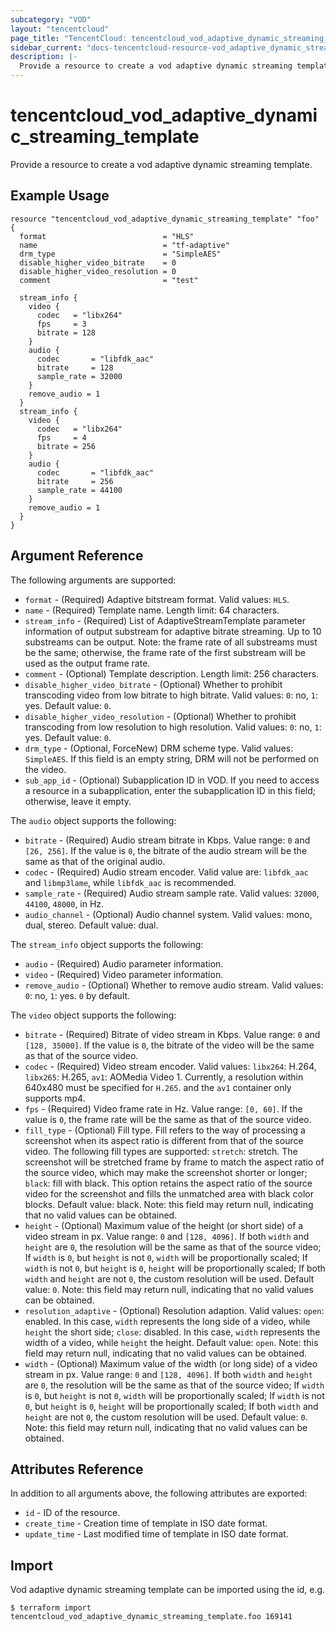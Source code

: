 ```yaml
---
subcategory: "VOD"
layout: "tencentcloud"
page_title: "TencentCloud: tencentcloud_vod_adaptive_dynamic_streaming_template"
sidebar_current: "docs-tencentcloud-resource-vod_adaptive_dynamic_streaming_template"
description: |-
  Provide a resource to create a vod adaptive dynamic streaming template.
---
```


# tencentcloud_vod_adaptive_dynamic_streaming_template

Provide a resource to create a vod adaptive dynamic streaming template.

## Example Usage

```hcl
resource "tencentcloud_vod_adaptive_dynamic_streaming_template" "foo" {
  format                          = "HLS"
  name                            = "tf-adaptive"
  drm_type                        = "SimpleAES"
  disable_higher_video_bitrate    = 0
  disable_higher_video_resolution = 0
  comment                         = "test"

  stream_info {
    video {
      codec   = "libx264"
      fps     = 3
      bitrate = 128
    }
    audio {
      codec       = "libfdk_aac"
      bitrate     = 128
      sample_rate = 32000
    }
    remove_audio = 1
  }
  stream_info {
    video {
      codec   = "libx264"
      fps     = 4
      bitrate = 256
    }
    audio {
      codec       = "libfdk_aac"
      bitrate     = 256
      sample_rate = 44100
    }
    remove_audio = 1
  }
}
```

## Argument Reference

The following arguments are supported:

* `format` - (Required) Adaptive bitstream format. Valid values: `HLS`.
* `name` - (Required) Template name. Length limit: 64 characters.
* `stream_info` - (Required) List of AdaptiveStreamTemplate parameter information of output substream for adaptive bitrate streaming. Up to 10 substreams can be output. Note: the frame rate of all substreams must be the same; otherwise, the frame rate of the first substream will be used as the output frame rate.
* `comment` - (Optional) Template description. Length limit: 256 characters.
* `disable_higher_video_bitrate` - (Optional) Whether to prohibit transcoding video from low bitrate to high bitrate. Valid values: `0`: no, `1`: yes. Default value: `0`.
* `disable_higher_video_resolution` - (Optional) Whether to prohibit transcoding from low resolution to high resolution. Valid values: `0`: no, `1`: yes. Default value: `0`.
* `drm_type` - (Optional, ForceNew) DRM scheme type. Valid values: `SimpleAES`. If this field is an empty string, DRM will not be performed on the video.
* `sub_app_id` - (Optional) Subapplication ID in VOD. If you need to access a resource in a subapplication, enter the subapplication ID in this field; otherwise, leave it empty.

The `audio` object supports the following:

* `bitrate` - (Required) Audio stream bitrate in Kbps. Value range: `0` and `[26, 256]`. If the value is `0`, the bitrate of the audio stream will be the same as that of the original audio.
* `codec` - (Required) Audio stream encoder. Valid value are: `libfdk_aac` and `libmp3lame`, while `libfdk_aac` is recommended.
* `sample_rate` - (Required) Audio stream sample rate. Valid values: `32000`, `44100`, `48000`, in Hz.
* `audio_channel` - (Optional) Audio channel system. Valid values: mono, dual, stereo. Default value: dual.

The `stream_info` object supports the following:

* `audio` - (Required) Audio parameter information.
* `video` - (Required) Video parameter information.
* `remove_audio` - (Optional) Whether to remove audio stream. Valid values: `0`: no, `1`: yes. `0` by default.

The `video` object supports the following:

* `bitrate` - (Required) Bitrate of video stream in Kbps. Value range: `0` and `[128, 35000]`. If the value is `0`, the bitrate of the video will be the same as that of the source video.
* `codec` - (Required) Video stream encoder. Valid values: `libx264`: H.264, `libx265`: H.265, `av1`: AOMedia Video 1. Currently, a resolution within 640x480 must be specified for `H.265`. and the `av1` container only supports mp4.
* `fps` - (Required) Video frame rate in Hz. Value range: `[0, 60]`. If the value is `0`, the frame rate will be the same as that of the source video.
* `fill_type` - (Optional) Fill type. Fill refers to the way of processing a screenshot when its aspect ratio is different from that of the source video. The following fill types are supported: `stretch`: stretch. The screenshot will be stretched frame by frame to match the aspect ratio of the source video, which may make the screenshot shorter or longer; `black`: fill with black. This option retains the aspect ratio of the source video for the screenshot and fills the unmatched area with black color blocks. Default value: black. Note: this field may return null, indicating that no valid values can be obtained.
* `height` - (Optional) Maximum value of the height (or short side) of a video stream in px. Value range: `0` and `[128, 4096]`. If both `width` and `height` are `0`, the resolution will be the same as that of the source video; If `width` is `0`, but `height` is not `0`, `width` will be proportionally scaled; If `width` is not `0`, but `height` is `0`, `height` will be proportionally scaled; If both `width` and `height` are not `0`, the custom resolution will be used. Default value: `0`. Note: this field may return null, indicating that no valid values can be obtained.
* `resolution_adaptive` - (Optional) Resolution adaption. Valid values: `open`: enabled. In this case, `width` represents the long side of a video, while `height` the short side; `close`: disabled. In this case, `width` represents the width of a video, while `height` the height. Default value: `open`. Note: this field may return null, indicating that no valid values can be obtained.
* `width` - (Optional) Maximum value of the width (or long side) of a video stream in px. Value range: `0` and `[128, 4096]`. If both `width` and `height` are `0`, the resolution will be the same as that of the source video; If `width` is `0`, but `height` is not `0`, `width` will be proportionally scaled; If `width` is not `0`, but `height` is `0`, `height` will be proportionally scaled; If both `width` and `height` are not `0`, the custom resolution will be used. Default value: `0`. Note: this field may return null, indicating that no valid values can be obtained.

## Attributes Reference

In addition to all arguments above, the following attributes are exported:

* `id` - ID of the resource.
* `create_time` - Creation time of template in ISO date format.
* `update_time` - Last modified time of template in ISO date format.


## Import

Vod adaptive dynamic streaming template can be imported using the id, e.g.

```
$ terraform import tencentcloud_vod_adaptive_dynamic_streaming_template.foo 169141
```

